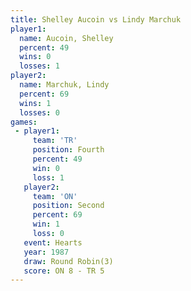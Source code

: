 ```yaml
---
title: Shelley Aucoin vs Lindy Marchuk
player1:               
  name: Aucoin, Shelley
  percent: 49          
  wins: 0              
  losses: 1            
player2:               
  name: Marchuk, Lindy 
  percent: 69          
  wins: 1              
  losses: 0            
games:
 - player1:          
     team: 'TR'      
     position: Fourth
     percent: 49     
     win: 0          
     loss: 1         
   player2:          
     team: 'ON'      
     position: Second
     percent: 69     
     win: 1          
     loss: 0         
   event: Hearts       
   year: 1987          
   draw: Round Robin(3)
   score: ON 8 - TR 5  
---
```

